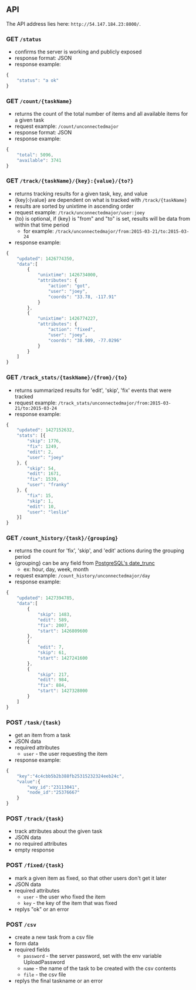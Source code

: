 API
---

The API address lies here: `http://54.147.184.23:8000/`.

### GET `/status`
- confirms the server is working and publicly exposed
- response format: JSON
- response example: 
```js
{
    "status": "a ok"
}
```

### GET `/count/{taskName}`
- returns the count of the total number of items and all available items for a given task
- request example: `/count/unconnectedmajor`
- response format: JSON
- response example: 
```js
{
    "total": 5096,
    "available": 3741
}
```

### GET `/track/{taskName}/{key}:{value}/{to?}`
- returns tracking results for a given task, key, and value
- {key}:{value} are dependent on what is tracked with `/track/{taskName}`
- results are sorted by unixtime in ascending order
- request example: `/track/unconnectedmajor/user:joey`
- {to} is optional, if {key} is "from" and "to" is set, results will be data from within that time period
  - for example: `/track/unconnectedmajor/from:2015-03-21/to:2015-03-24`
- response example: 
```js
{
    "updated": 1426774350,
    "data":[
        {
            "unixtime": 1426734000,
            "attributes": {
                "action": "got",
                "user": "joey",
                "coords": "33.78, -117.91"
            }
        },
        {
            "unixtime": 1426774227,
            "attributes": {
                "action": "fixed",
                "user": "joey",
                "coords": "38.909, -77.0296"
            }
        }
    ]
}
```

### GET `/track_stats/{taskName}/{from}/{to}`
- returns summarized results for 'edit', 'skip', 'fix' events that were tracked
- request example: `/track_stats/unconnectedmajor/from:2015-03-21/to:2015-03-24`
- response example:
```js
{
    "updated": 1427152632,
    "stats": [{
        "skip": 1776,
        "fix": 1249,
        "edit": 2,
        "user": "joey"
    }, {
        "skip": 54,
        "edit": 1671,
        "fix": 1539,
        "user": "franky"
    }, {
        "fix": 15,
        "skip": 1,
        "edit": 10,
        "user": "leslie"
    }]
}
```

### GET `/count_history/{task}/{grouping}`
- returns the count for 'fix', 'skip', and 'edit' actions during the grouping period
- {grouping} can be any field from [PostgreSQL's date_trunc](http://www.postgresql.org/docs/9.1/static/functions-datetime.html#FUNCTIONS-DATETIME-TRUNC)
    - ex: hour, day, week, month
- request example: `/count_history/unconnectedmajor/day`
- response example:
```js
{
    "updated": 1427394785,
    "data":[
        {
            "skip": 1483,
            "edit": 589,
            "fix": 2007,
            "start": 1426809600
        },
        {
            "edit": 7,
            "skip": 61,
            "start": 1427241600
        },
        {
            "skip": 217,
            "edit": 984,
            "fix": 884,
            "start": 1427328000
        }
    ]
}
```

### POST `/task/{task}`
- get an item from a task
- JSON data
- required attributes
    - `user` - the user requesting the item
- response example:
```js
{
    "key":"4c4cbb5b2b388fb25315232324eeb24c",
    "value":{
        "way_id":"23113041",
        "node_id":"25376667"
    }
}
```

### POST `/track/{task}`
- track attributes about the given task
- JSON data
- no required attributes
- empty response

### POST `/fixed/{task}`
- mark a given item as fixed, so that other users don't get it later
- JSON data
- required attributes
    - `user` - the user who fixed the item
    - `key` - the key of the item that was fixed
- replys "ok" or an error

### POST `/csv`
- create a new task from a csv file
- form data
- required fields
    - `password` - the server password, set with the env variable UploadPassword
    - `name` - the name of the task to be created with the csv contents
    - `file` - the csv file
- replys the final taskname or an error
